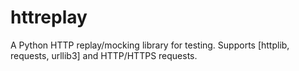 httreplay
=========

A Python HTTP replay/mocking library for testing. Supports [httplib, requests, urllib3] and HTTP/HTTPS requests.
